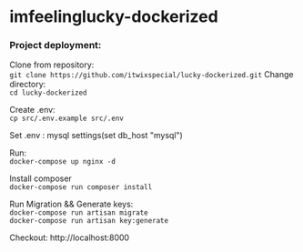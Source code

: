 # imfeelinglucky-dockerized

<h3>Project deployment: </h3>

Clone from repository: <br>
``
git clone https://github.com/itwixspecial/lucky-dockerized.git
``
Change directory:<br>
``
cd lucky-dockerized
``

Create .env:<br>
``
cp src/.env.example src/.env
``

Set .env : mysql settings(set db_host "mysql")


Run: <br>
``
docker-compose up nginx -d
``

Install composer <br>
``
docker-compose run composer install
``


Run Migration && Generate keys:<br>
``
docker-compose run artisan migrate
``
<br>
``
docker-compose run artisan key:generate   
``


Checkout:
http://localhost:8000
